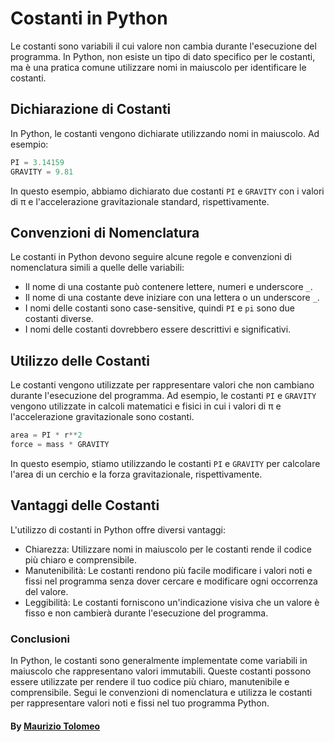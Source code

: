 # Costanti in Python

Le costanti sono variabili il cui valore non cambia durante l'esecuzione del programma. In Python, non esiste un tipo di dato specifico per le costanti, ma è una pratica comune utilizzare nomi in maiuscolo per identificare le costanti.

## Dichiarazione di Costanti

In Python, le costanti vengono dichiarate utilizzando nomi in maiuscolo. Ad esempio:

```python
PI = 3.14159
GRAVITY = 9.81
```

In questo esempio, abbiamo dichiarato due costanti `PI` e `GRAVITY` con i valori di π e l'accelerazione gravitazionale standard, rispettivamente.

## Convenzioni di Nomenclatura

Le costanti in Python devono seguire alcune regole e convenzioni di nomenclatura simili a quelle delle variabili:

- Il nome di una costante può contenere lettere, numeri e underscore `_`.
- Il nome di una costante deve iniziare con una lettera o un underscore `_`.
- I nomi delle costanti sono case-sensitive, quindi `PI` e `pi` sono due costanti diverse.
- I nomi delle costanti dovrebbero essere descrittivi e significativi.

## Utilizzo delle Costanti

Le costanti vengono utilizzate per rappresentare valori che non cambiano durante l'esecuzione del programma. Ad esempio, le costanti `PI` e `GRAVITY` vengono utilizzate in calcoli matematici e fisici in cui i valori di π e l'accelerazione gravitazionale sono costanti.

```python
area = PI * r**2
force = mass * GRAVITY
```

In questo esempio, stiamo utilizzando le costanti `PI` e `GRAVITY` per calcolare l'area di un cerchio e la forza gravitazionale, rispettivamente.

## Vantaggi delle Costanti

L'utilizzo di costanti in Python offre diversi vantaggi:

- Chiarezza: Utilizzare nomi in maiuscolo per le costanti rende il codice più chiaro e comprensibile.
- Manutenibilità: Le costanti rendono più facile modificare i valori noti e fissi nel programma senza dover cercare e modificare ogni occorrenza del valore.
- Leggibilità: Le costanti forniscono un'indicazione visiva che un valore è fisso e non cambierà durante l'esecuzione del programma.

### Conclusioni

In Python, le costanti sono generalmente implementate come variabili in maiuscolo che rappresentano valori immutabili. Queste costanti possono essere utilizzate per rendere il tuo codice più chiaro, manutenibile e comprensibile. Segui le convenzioni di nomenclatura e utilizza le costanti per rappresentare valori noti e fissi nel tuo programma Python.

#### By [Maurizio Tolomeo](https://github.com/moris88)
